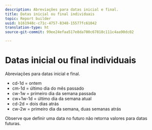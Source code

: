 ```yaml
---
description: Abreviações para datas inicial e final.
title: Datas inicial ou final individuais
topic: Report builder
uuid: b161948c-c71c-4757-8348-15577fc61042
translation-type: ht
source-git-commit: 99ee24efaa517e8da700c67818c111c4aa90dc02

---
```



# Datas inicial ou final individuais

Abreviações para datas inicial e final.

* cd-1d = ontem
* cm-1d = último dia do mês passado
* cw-1w = primeiro dia da semana passada
* cw+1w-1d = último dia da semana atual
* cd-2d = dois dias atrás
* cw-2w = primeiro dia da semana, duas semanas atrás

Observe que definir uma data no futuro não retorna valores para datas futuras.
